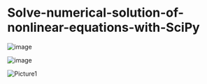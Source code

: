 # Solve-numerical-solution-of-nonlinear-equations-with-SciPy

![image](https://github.com/hanfei1986/Solve-numerical-solution-of-nonlinear-equations-with-SciPy/assets/59255164/25ef8a2a-dcd8-4a91-bd57-7279cd4f5049)

![image](https://github.com/hanfei1986/Solve-numerical-solution-of-nonlinear-equations-with-SciPy/assets/59255164/4b3f9c29-0e05-4ac9-b454-552526e65742)

![Picture1](https://github.com/hanfei1986/Solve-numerical-solution-of-nonlinear-equations-with-SciPy/assets/59255164/3376c776-0aef-4400-883e-95e93def63ed)

